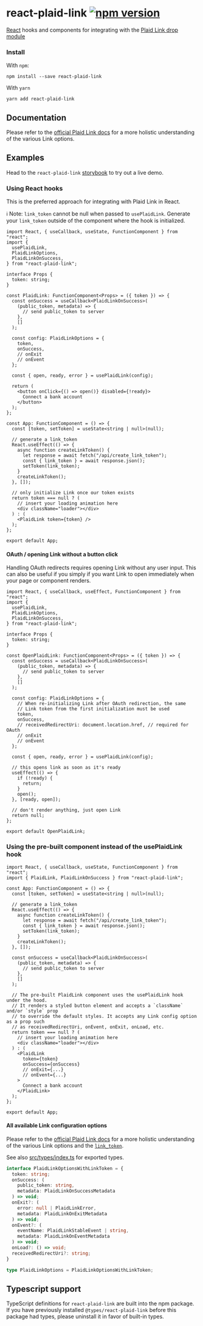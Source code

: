 # react-plaid-link [![npm version](https://badge.fury.io/js/react-plaid-link.svg)](http://badge.fury.io/js/react-plaid-link)

[React](https://facebook.github.io/react/) hooks and components for
integrating with the [Plaid Link drop module](https://blog.plaid.com/plaid-link/)

### Install

With `npm`:

```
npm install --save react-plaid-link
```

With `yarn`

```
yarn add react-plaid-link
```

## Documentation

Please refer to the [official Plaid Link docs](https://plaid.com/docs/#creating-items-with-plaid-link) for
a more holistic understanding of the various Link options.

## Examples

Head to the `react-plaid-link` [storybook](https://plaid.github.io/react-plaid-link) to try out a live demo.

### Using React hooks

This is the preferred approach for integrating with Plaid Link in React.

ℹ️ Note: `link_token` cannot be null when passed to `usePlaidLink`. Generate your `link_token`
outside of the component where the hook is initialized.

```tsx
import React, { useCallback, useState, FunctionComponent } from "react";
import {
  usePlaidLink,
  PlaidLinkOptions,
  PlaidLinkOnSuccess,
} from "react-plaid-link";

interface Props {
  token: string;
}

const PlaidLink: FunctionComponent<Props> = ({ token }) => {
  const onSuccess = useCallback<PlaidLinkOnSuccess>(
    (public_token, metadata) => {
      // send public_token to server
    },
    []
  );

  const config: PlaidLinkOptions = {
    token,
    onSuccess,
    // onExit
    // onEvent
  };

  const { open, ready, error } = usePlaidLink(config);

  return (
    <button onClick={() => open()} disabled={!ready}>
      Connect a bank account
    </button>
  );
};

const App: FunctionComponent = () => {
  const [token, setToken] = useState<string | null>(null);

  // generate a link_token
  React.useEffect(() => {
    async function createLinkToken() {
      let response = await fetch("/api/create_link_token");
      const { link_token } = await response.json();
      setToken(link_token);
    }
    createLinkToken();
  }, []);

  // only initialize Link once our token exists
  return token === null ? (
    // insert your loading animation here
    <div className="loader"></div>
  ) : (
    <PlaidLink token={token} />
  );
};

export default App;
```

#### OAuth / opening Link without a button click

Handling OAuth redirects requires opening Link without any user input. This can
also be useful if you simply if you want Link to open immediately when your page
or component renders.

```tsx
import React, { useCallback, useEffect, FunctionComponent } from "react";
import {
  usePlaidLink,
  PlaidLinkOptions,
  PlaidLinkOnSuccess,
} from "react-plaid-link";

interface Props {
  token: string;
}

const OpenPlaidLink: FunctionComponent<Props> = ({ token }) => {
  const onSuccess = useCallback<PlaidLinkOnSuccess>(
    (public_token, metadata) => {
      // send public_token to server
    },
    []
  );

  const config: PlaidLinkOptions = {
    // When re-initializing Link after OAuth redirection, the same
    // Link token from the first initialization must be used
    token,
    onSuccess,
    // receivedRedirectUri: document.location.href, // required for OAuth
    // onExit
    // onEvent
  };

  const { open, ready, error } = usePlaidLink(config);

  // this opens link as soon as it's ready
  useEffect(() => {
    if (!ready) {
      return;
    }
    open();
  }, [ready, open]);

  // don't render anything, just open Link
  return null;
};

export default OpenPlaidLink;
```


### Using the pre-built component instead of the usePlaidLink hook

```tsx
import React, { useCallback, useState, FunctionComponent } from "react";
import { PlaidLink, PlaidLinkOnSuccess } from "react-plaid-link";

const App: FunctionComponent = () => {
  const [token, setToken] = useState<string | null>(null);

  // generate a link_token
  React.useEffect(() => {
    async function createLinkToken() {
      let response = await fetch("/api/create_link_token");
      const { link_token } = await response.json();
      setToken(link_token);
    }
    createLinkToken();
  }, []);

  const onSuccess = useCallback<PlaidLinkOnSuccess>(
    (public_token, metadata) => {
      // send public_token to server
    },
    []
  );

  // The pre-built PlaidLink component uses the usePlaidLink hook under the hood.
  // It renders a styled button element and accepts a `className` and/or `style` prop
  // to override the default styles. It accepts any Link config option as a prop such
  // as receivedRedirectUri, onEvent, onExit, onLoad, etc.
  return token === null ? (
    // insert your loading animation here
    <div className="loader"></div>
  ) : (
    <PlaidLink
      token={token}
      onSuccess={onSuccess}
      // onExit={...}
      // onEvent={...}
    >
      Connect a bank account
    </PlaidLink>
  );
};

export default App;
```

#### All available Link configuration options

Please refer to the [official Plaid Link docs](https://plaid.com/docs/link) for
a more holistic understanding of the various Link options and the [`link_token`](https://plaid.com/docs/api/tokens/#linktokencreate).

See also [src/types/index.ts](https://github.com/plaid/react-plaid-link/blob/master/src/types/index.ts) for exported types.

```ts
interface PlaidLinkOptionsWithLinkToken = {
  token: string;
  onSuccess: (
    public_token: string,
    metadata: PlaidLinkOnSuccessMetadata
  ) => void;
  onExit?: (
    error: null | PlaidLinkError,
    metadata: PlaidLinkOnExitMetadata
  ) => void;
  onEvent?: (
    eventName: PlaidLinkStableEvent | string,
    metadata: PlaidLinkOnEventMetadata
  ) => void;
  onLoad?: () => void;
  receivedRedirectUri?: string;
}

type PlaidLinkOptions = PlaidLinkOptionsWithLinkToken;
```

## Typescript support

TypeScript definitions for `react-plaid-link` are built into the npm package. If you have previously installed `@types/react-plaid-link` before this package had types, please uninstall it in favor of built-in types.
